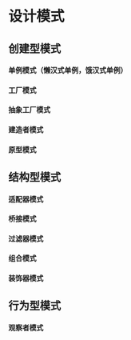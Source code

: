 # 设计模式
## 创建型模式
#### 单例模式（懒汉式单例，饿汉式单例）
#### 工厂模式
#### 抽象工厂模式
#### 建造者模式
#### 原型模式
## 结构型模式
#### 适配器模式
#### 桥接模式
#### 过滤器模式
#### 组合模式
#### 装饰器模式
## 行为型模式
#### 观察者模式
